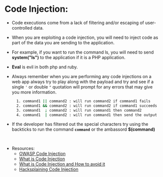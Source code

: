 # **Code Injection:**

- Code executions come from a lack of filtering and/or escaping of user-controlled data.
- When you are exploiting a code injection, you will need to inject code as part of the data you are sending to the application.
- For example, if you want to run the command ls, you will need to send **system("ls")** to the application if it is a PHP application.
- **Eval** is evil in both php and ruby.
- Always remember when you are performing any code injections on a web app always try to play along with the payload and try and see if a single `'` or double `"` quotation will prompt for any errors that may give you more information.
  
  ```bash
    1. command1 || command2 : will run command2 if command1 fails
    2. command1 && command2 : will run command2 if command1 succeeds
    3. command1  ; command2 : will run command1 then command2
    4. command1  | command2 : will run command1 then send the output of command1 to command2
  ```

- If the developer has filtered out the special characters try using the backticks to run the command **`command`** or the ambassord **$(command)**

&nbsp;

- Resources:
  - [OWASP Code Injection](https://owasp.org/www-community/attacks/Code_Injection)
  - [What is Code Injection](https://www.acunetix.com/blog/articles/code-injection/)
  - [What is Code Injection and How to avoid it](https://www.netsparker.com/blog/web-security/code-injection/)
  - [Hacksplaining Code Injection](https://www.hacksplaining.com/glossary/code-injection)

